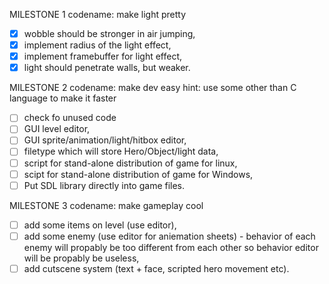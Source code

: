 MILESTONE 1
codename: make light pretty
 - [x] wobble should be stronger in air jumping,
 - [x] implement radius of the light effect,
 - [x] implement framebuffer for light effect,
 - [x] light should penetrate walls, but weaker.

MILESTONE 2
codename: make dev easy
hint: use some other than C language to make it faster
 - [ ] check fo unused code
 - [ ] GUI level editor,
 - [ ] GUI sprite/animation/light/hitbox editor,
 - [ ] filetype which will store Hero/Object/light data,
 - [ ] script for stand-alone distribution of game for linux,
 - [ ] scipt for stand-alone distribution of game for Windows,
 - [ ] Put SDL library directly into game files.

 MILESTONE 3
 codename: make gameplay cool
 - [ ] add some items on level (use editor),
 - [ ] add some enemy (use editor for aniemation sheets) - behavior of each enemy will propably be
   too different from each other so behavior editor will be propably be useless,
 - [ ] add cutscene system (text + face, scripted hero movement etc).
